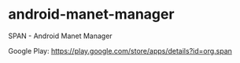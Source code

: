 android-manet-manager
=====================

SPAN - Android Manet Manager

Google Play:
https://play.google.com/store/apps/details?id=org.span
